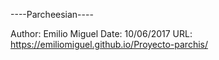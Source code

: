 ----Parcheesian----

Author: Emilio Miguel
Date: 10/06/2017
URL: https://emiliomiguel.github.io/Proyecto-parchis/
